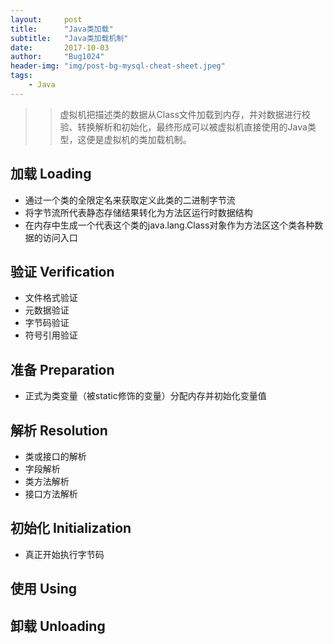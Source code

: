 ```yaml
---
layout:     post
title:      "Java类加载"
subtitle:   "Java类加载机制"
date:       2017-10-03
author:     "Bug1024"
header-img: "img/post-bg-mysql-cheat-sheet.jpeg"
tags:
    - Java
---
```

>>虚拟机把描述类的数据从Class文件加载到内存，并对数据进行校验、转换解析和初始化，最终形成可以被虚拟机直接使用的Java类型，这便是虚拟机的类加载机制。

## 加载 Loading
* 通过一个类的全限定名来获取定义此类的二进制字节流
* 将字节流所代表静态存储结果转化为方法区运行时数据结构
* 在内存中生成一个代表这个类的java.lang.Class对象作为方法区这个类各种数据的访问入口

## 验证 Verification
* 文件格式验证
* 元数据验证
* 字节码验证
* 符号引用验证

## 准备 Preparation
* 正式为类变量（被static修饰的变量）分配内存并初始化变量值

## 解析 Resolution
* 类或接口的解析
* 字段解析
* 类方法解析
* 接口方法解析

## 初始化 Initialization
* 真正开始执行字节码

## 使用 Using

## 卸载 Unloading
